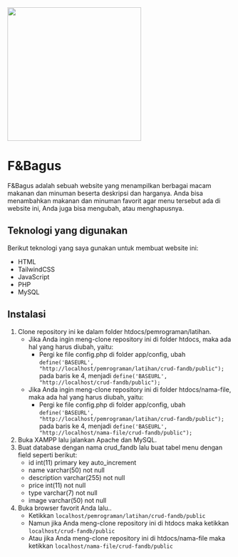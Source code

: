 <img src="https://github.com/harybagus/crud-fandb/assets/126042692/e820c438-ef1d-4b62-bf70-af60ef58dc4a" width="300">

# F&Bagus
F&Bagus adalah sebuah website yang menampilkan berbagai macam makanan dan minuman beserta deskripsi dan harganya.
Anda bisa menambahkan makanan dan minuman favorit agar menu tersebut ada di website ini, Anda juga bisa mengubah, atau menghapusnya.

## Teknologi yang digunakan
Berikut teknologi yang saya gunakan untuk membuat website ini:
* HTML
* TailwindCSS
* JavaScript
* PHP
* MySQL

## Instalasi
1. Clone repository ini ke dalam folder htdocs/pemrograman/latihan.
   * Jika Anda ingin meng-clone repository ini di folder htdocs, maka ada hal yang harus diubah, yaitu:
     - Pergi ke file config.php di folder app/config, ubah `define('BASEURL', "http://localhost/pemrograman/latihan/crud-fandb/public");` pada baris ke 4, menjadi `define('BASEURL', "http://localhost/crud-fandb/public");`
   * Jika Anda ingin meng-clone repository ini di folder htdocs/nama-file, maka ada hal yang harus diubah, yaitu:
     - Pergi ke file config.php di folder app/config, ubah `define('BASEURL', "http://localhost/pemrograman/latihan/crud-fandb/public");` pada baris ke 4, menjadi `define('BASEURL', "http://localhost/nama-file/crud-fandb/public");`
2. Buka XAMPP lalu jalankan Apache dan MySQL.
3. Buat database dengan nama crud_fandb lalu buat tabel menu dengan field seperti berikut:
   * id int(11) primary key auto_increment
   * name varchar(50) not null
   * description varchar(255) not null
   * price int(11) not null
   * type varchar(7) not null
   * image varchar(50) not null
4. Buka browser favorit Anda lalu..
   * Ketikkan `localhost/pemrograman/latihan/crud-fandb/public`
   * Namun jika Anda meng-clone repository ini di htdocs maka ketikkan `localhost/crud-fandb/public`
   * Atau jika Anda meng-clone repository ini di htdocs/nama-file maka ketikkan `localhost/nama-file/crud-fandb/public`
